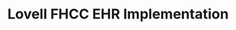 ---
title: Lovell FHCC EHR Implementation
sidenav: true
parent: About
category: Lovell FHCC EHR Implementation
sortOrder: 6
faqQuestions:
  - question: Who is involved with the deployment of the federal EHR at Lovell FHCC?
    answer: The deployment of the single, common federal EHR at Lovell FHCC is led by the FEHRM in collaboration with the DOD Healthcare Management Systems Modernization (DHMSM) Program Management Office, VA’s Electronic Health Record Modernization Integration Office and Lovell FHCC stakeholders. The resulting EHR will be a true federal EHR, not a DOD system nor a VA system.
    questionid: e35c8eb1-a703-4f07-baa4-d501bd2f2353
  - question: What is the timeline for federal EHR deployment at Lovell FHCC? Where are things now and what’s next?
    answer: The deployment of the federal EHR at Lovell FHCC was previously scheduled asynchronously, meaning DOD and VA users would go live with the EHR at different times. The asynchronous deployment approach posed a high risk of disrupting the integrated operations at Lovell FHCC. Potential risks included severely impairing existing shared services, jeopardizing patient safety and increasing costs to the Departments for delivery of care.<br /><br />In November 2019, at Lovell FHCC’s request, the FEHRM committed to a joint site engagement to assess the risk. In September 2020, the FEHRM, with various DOD, VA and vendor stakeholders, conducted a site engagement during which there was consensus for a synchronous deployment approach. By conducting a synchronous deployment, the Departments can realize cost-savings by reducing the duplicate work of two deployment efforts and mitigate the risks introduced through an asynchronous deployment at this fully integrated site. Through collaboration led by the FEHRM, the team agreed to use the DHMSM contract vehicle to deliver the federal EHR.<br /><br />The synchronous deployment of the federal EHR at Lovell FHCC is following a phased approach&#58;<ul><li><strong>Phase 0&#58;</strong> Planning</li><li><strong>Phase 1&#58;</strong> Assessment and Design Concept</li><li><strong>Phase 2&#58;</strong> Configure, Test</li><li><strong>Phase 3&#58;</strong> Deployment, Activation and Sustainment</li></ul>Currently in Phase 1, the multi-agency team completed a comprehensive end-to-end assessment at Lovell FHCC focused on gathering current state clinical and business process workflows. Now, the team is executing the Lovell FHCC Enterprise Requirements Adjudication (ERA) process. The ERA process is a thorough, high-impact decision-making process focused on DOD and VA requirements and deployment approach, where discrepancies exist. The ERA process deconflicts the build between DOD and VA, leverages existing governance boards and drives toward convergence. The ERA process is defining the design of the federal EHR for implementation at Lovell FHCC and the approach for the deployment.<br /><br />Outputs of the end-to-end assessment and the ERA process will inform the Lovell FHCC Implementation Plan, which will include milestones and timelines for the deployment. Once the Lovell FHCC Implementation Plan is finalized, the FEHRM will lead discussions between senior Department leadership to assess the projected Lovell FHCC go-live timing with DOD wave and VA VISN deployment timelines.
    questionid: ec6e7a1f-b2ac-41fa-9d98-53be4047ba33
  - question: Will providers have to check two different areas for medication reconciliation?
    answer: No, there is a single location for medication reconciliation.
    questionid: 21830f1f-3f0f-4f66-96af-cba445282d70
  - question: What is different about what the Lovell FHCC is deploying versus other DOD/VA sites?
    answer: Lovell FHCC is receiving the same federal electronic health record (EHR) as other Department of Defense (DOD) and Department of Veterans (VA) sites. Lovell FHCC is using what DOD and VA already have. DOD and VA are given a certain amount of flexibility to configure the federal EHR differently to meet specific facilities’needs while still maintaining interoperability between the Departments. Any Departments using the EHR have access to these changes as well as other capabilities their specific facilities may need (that they may choose to turn on or off,as allowed). Patient care location (PCL) hierarchies is one example where Lovell FHCC requires a unique approach as a result of being a fully integrated, joint sharing site.<br /><br />PCL hierarchies correspond to physical locations of patients receiving health care services, with facilities at the top level of the hierarchy followed by buildings, nursing units, rooms and beds. Lovell FHCC will use two PCL hierarchies—one for each Department, in their respective facilities. All other DOD and VA facilities currently use either a DOD or VA PCL (not both) when they implement the federal EHR. Because patient care locations are associated with either DOD or VA locations at Lovell FHCC, they can be leveraged as the basis for user role assignment, workflow (1DOD or 1VA), interface, configuration and end-user training. Using both DOD and VA PCL hierarchies at Lovell FHCC allows each Department the ability to satisfy their respective statutory requirements regarding eligible beneficiaries and encounter charging.<br /><br />While a single PCL is the preferred option, existing legal and business barriers presented the need for a near-term solution to avoid significant schedule risks for the Lovell FHCC federal EHR implementation. Ultimately, DOD and VA can use this dual PCL configuration to provide Lovell FHCC with the existing DOD and VA enterprise configurations, without having to maintain a “Lovell FHCC specific” configuration. Further, orders portability is maintained, as orders can be associated (or “flexed”) to the correct PCL and service resource location within the federal EHR.
    questionid: 36b448fc-f0f8-41fa-a783-06f3e52d4b6d
  - question: How will the patient portals work compared to other DOD and VA sites? Specifically, what will the experience be like for dual eligible patients?
    answer: Lovell FHCC will use both Department of Defense (DOD) and Department of Veterans Affairs (VA) patient portals. DOD beneficiaries will use the DOD patient portal, VA beneficiaries will use the VA patient portal. Dual eligible patients can use either portal. There are some differences between how each portal is set up, most notably&#58;<ul><li>VA uses relationship-based scheduling, meaning only providers with an established relationship will appear to the patient for messaging and scheduling. DOD is moving to relationship-based scheduling; however, beneficiaries can direct book an appointment, which is not currently a feature enabled for VA.</li><li>VA can request prescription renewals from their care team and medication refills from pharmacies. DOD can request prescription renewals; however, medication refills is not enabled. DOD and VA beneficiaries can view and download Pathology and Radiology reports. Additionally, VA beneficiaries can view and download Microbiology and Cardiology reports.</li></ul>The process to login to the patient portal also differs by Department.<ul><li>There are two ways to access the <a href="https://health.mil/news/in-the-spotlight/mhs-genesis">MHS GENESIS Patient Portal</a>&#58; 1. Using a Common Access Card reader, or 2. Creating a DS Logon account.</li><li>A direct link to VA’s patient portal is sent to Veterans. The portal is accessible through <a href="https://www.myhealth.va.gov/mhv-portal-web/home">MyHealtheVet</a> and <a href="https://www.va.gov/">VA.gov</a>.</li></ul>As both DOD and VA use DS Logon to access their portals, it is important for beneficiaries to make sure their personal information (name, address, email and phone numbers) are listed correctly in the Defense Enrollment Eligibility ReportingSystem (DEERS) to avoid problems with claims, referrals, delivery of home prescriptions and access to care for dependents. Veterans and family members who receive health care or direct benefit payments from VA and changed their legal names since discharging from military service must update their new name with DEERS.
    questionid: e97cc299-35f8-4b65-8eff-14209d2821b5
  - question: If the VA is pausing their deployments at VA medical facilities, why is Lovell FHCC deployment proceeding?
    answer: The Department of Defense (DOD) and Department of Veterans Affairs (VA) are committed to deploying the single, common federal electronic health record (EHR) synchronously at Lovell FHCC in March 2024. Lovell FHCC is the only exception to the full-stop of VA deployment activities. VA is pivoting resources to ensure the Lovell FHCC deployment is a success. Since Lovell FHCC is a jointly run DOD and VA facility, the deployment will continue as planned to ensure that all beneficiaries who visit the facility are covered by one federal EHR. To ensure success, Lovell FHCC will continueto benefit from a multi-agency team of FEHRM, DOD and VA leaders who are working together to address and mitigate identified risks and implement lessons learned and best practices from other sites.<br /><br />Lovell FHCC federal EHR implementation is fundamental to interoperability and the federal EHR moving forward. The FEHRM, DOD and VA are committed to getting it right. By ensuring the Departments can work together as a single unit, Lovell FHCC becomes a model for how we can do this across DOD, VA and the broader federal enterprise to ensure seamless, integrated care for patients. It will help simplify our ability to work together and how the Departments can demonstrate interoperability.
    questionid: 2692860c-ba4f-49d4-a30a-c3a94a5e391b
  - question: Are there concerns about patient safety, given the experiences other VA medical facilities have had?
    answer: The Department of Veterans Affairs (VA) goal for the federal electronic health record (EHR) is, and always has been, to provide improved health outcomes for Veterans and a better experience for providers. VA acknowledges thatt here have been challenges with their efforts to date. VA will be working closely with Oracle Cerner to resolve outstanding performance, reliability and patient safety concerns, prior to the March 2024 deployment at Lovell FHCC.<br /><br />As with any site, the Lovell FHCC federal EHR deployment includes a 12-month cadence of deployment events to prepare the facility’s technology, processes and people for the change in systems. As a result of the enterprise nature of the federal EHR, VA and Oracle Cerner can address the four patient safety issues identified in their Sprint Report (i.e., unknown queue, no show/cancelled appointment routing toscheduling queues, creation of visible external referrals for worklist action and ordering procedure charge codes without ordering the actual clinical imaging) ahead of Lovell FHCC’s go-live.<br /><br />It’s also worth noting the federal EHR exceeds industry standards for protecting patient information, satisfying DOD standards for cybersecurity and DOD and VA agreed-to standards of privacy.
    questionid: 93b77883-782f-49bb-91b5-79d74791a10f
  - question: How will deploying the federal EHR at Lovell FHCC lead the way for other health care systems?
    answer: Lovell FHCC is a perfect example of true jointness. The deployment of the federal electronic health record (EHR) at Lovell FHCC will lead the way for how two large health care systems work together to make the best care decisions without technology being a barrier. The FEHRM will converge configurations, where appropriate, to integrate processes and harmonize workflows between Department of Defense (DOD) and Department of Veterans Affairs (VA) as part of deploying the federal EHR at Lovell FHCC. By ensuring the Departments can work together as a single unit, Lovell FHCC becomes a model for how we can do this across DOD, VA and the broader federal enterprise to ensure seamless care for patients. It will help simplify our ability to work together and how the Departments can be engaged with each other. This work will evolve the federal EHR baseline to better serve providers and patients across the federal government. Ultimately, Lovell FHCC will serve as a prototype for how different health care systems can work together in new ways to deliver care to their patients.
    questionid: 2d06ff72-6ecb-418d-ac96-323b42aa58f3
  - question: What are the benefits of the Lovell FHCC federal EHR implementation?
    answer: Implementation of the federal electronic health record (EHR) at Lovell FHCC benefits providers, patients and the broader health care enterprise in the following ways&#58;<ul><li>Enhances the federal EHR baseline to better serve patients and providers across the federal government</li><li>Converges configurations, workflows, terminology and content, where appropriate, between the Department of Defense (DOD) and Department of Veterans Affairs (VA) to improve clinical decision-making</li><li>Documents lessons learned and provides a roadmap for future federal EHR deployments and troubleshooting, especially at joint sharing sites where care is integrated</li><li>Standardizes user roles, forms and configuration variations between DOD and VA, where appropriate</li><li>Models how large health care systems can leverage technology to drive the best health care decisions</li><li>Allows for the test and evaluation of meaningful exchange and use of data between DOD, VA and other health care systems, as required by the National Defense Authorization Act for Fiscal Year 2020</li></ul>Ultimately, Lovell FHCC leads the way for future federal EHR deployments and improving patient care and the end-user experience.
    questionid: a12afbd1-27a0-4d64-b28f-1caa7968be67
---